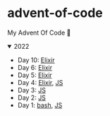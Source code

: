 # advent-of-code

My Advent Of Code 🎄

<details open>
<summary>2022</summary>

- Day 10: [Elixir](2022/10-cathode-ray-tube/cathode-ray-tube.exs)
- Day 6: [Elixir](2022/06-tuning-trouble/tuning-trouble.exs)
- Day 5: [Elixir](2022/05-supply-stacks/supply-stacks.exs)
- Day 4: [Elixir](2022/04-camp-cleanup/camp-cleanup.exs), [JS](2022/04-camp-cleanup/camp-cleanup.js)
- Day 3: [JS](2022/03-rucksack-reorg/rucksack.js)
- Day 2: [JS](2022/02-rock-paper-scissors/rock-paper-scissors.js)
- Day 1: [bash](2022/01-calorie-counting/calorie-counting.bash), [JS](2022/01-calorie-counting/calorie-counting.js)

</details>
